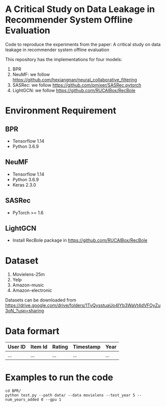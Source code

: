 # A Critical Study on Data Leakage in Recommender System Offline Evaluation
Code to reproduce the experiments from the paper: A critical study on data leakage in recommender system offline evaluation

This repository has the implementations for four models:
1. BPR
2. NeuMF: we follow https://github.com/hexiangnan/neural_collaborative_filtering
3. SASRec: we follow https://github.com/pmixer/SASRec.pytorch
4. LightGCN: we follow https://github.com/RUCAIBox/RecBole

# Environment Requirement
## BPR
- Tensorflow 1.14
- Python 3.6.9

## NeuMF
- Tensorflow 1.14
- Python 3.6.9
- Keras 2.3.0

## SASRec
- PyTorch >= 1.6

## LightGCN
- Install RecBole package in https://github.com/RUCAIBox/RecBole


# Dataset

1. Movielens-25m
2. Yelp
3. Amazon-music
4. Amazon-electronic

Datasets can be downloaded from https://drive.google.com/drive/folders/1TyQysstuaUo4IYb3WaVt4dVFOyZu3oN_?usp=sharing

# Data formart


User ID | Item Id | Rating | Timestamp | Year
--------|---------|--------|-----------|-----
...|...|...|...|...

# Examples to run the code

```
cd BPR/
python test.py --path data/ --data movielens --test_year 5 --num_years_added 0 --gpu 1
```





